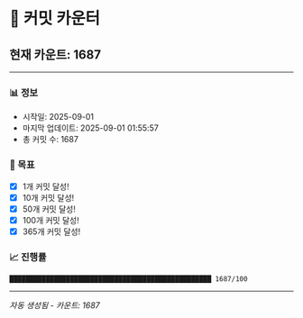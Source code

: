 # 🔢 커밋 카운터

## 현재 카운트: 1687

---

### 📊 정보
- 시작일: 2025-09-01
- 마지막 업데이트: 2025-09-01 01:55:57
- 총 커밋 수: 1687

### 🎯 목표
- [x] 1개 커밋 달성!
- [x] 10개 커밋 달성!
- [x] 50개 커밋 달성!
- [x] 100개 커밋 달성!
- [x] 365개 커밋 달성!

### 📈 진행률
```
██████████████████████████████████████████████████ 1687/100
```

---
*자동 생성됨 - 카운트: 1687*
